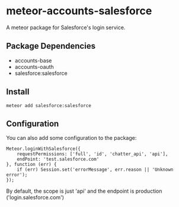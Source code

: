 meteor-accounts-salesforce
============================

A meteor package for Salesforce's login service.

Package Dependencies
----------------------

* accounts-base
* accounts-oauth
* salesforce:salesforce

Install
-----------
```
meteor add salesforce:salesforce
```

Configuration
-----------

You can also add some configuration to the package:
```
Meteor.loginWithSalesforce({
	requestPermissions: ['full', 'id', 'chatter_api', 'api'],
	endPoint: 'test.salesforce.com'
}, function (err) {
	if (err) Session.set('errorMessage', err.reason || 'Unknown error');
});
```
By default, the scope is just 'api' and the endpoint is production ('login.salesforce.com')
